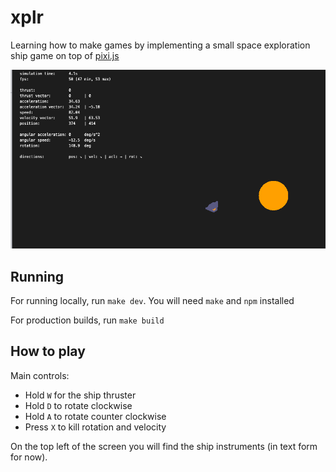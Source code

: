 # xplr

Learning how to make games by implementing a small space exploration ship game on top of [pixi.js](https://pixijs.com/)

![screenshot](screenshot.png)

## Running

For running locally, run `make dev`. You will need `make` and `npm` installed

For production builds, run `make build`

## How to play

Main controls:
* Hold `W` for the ship thruster
* Hold `D` to rotate clockwise
* Hold `A` to rotate counter clockwise
* Press `X` to kill rotation and velocity

On the top left of the screen you will find the ship instruments (in text form for now).